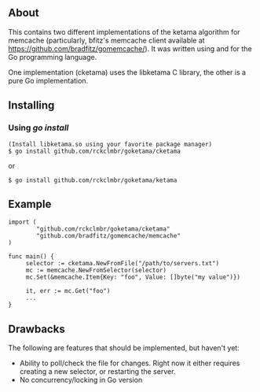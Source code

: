 ## About

This contains two different implementations of the ketama algorithm for
memcache (particularly, bfitz's memcache client available at
https://github.com/bradfitz/gomemcache/).  It was written using and for
the Go programming language.

One implementation (cketama) uses the libketama C library, the other is a pure Go
implementation.

## Installing

### Using *go install*

    (Install libketama.so using your favorite package manager)
    $ go install github.com/rckclmbr/goketama/cketama

or

    $ go install github.com/rckclmbr/goketama/ketama

## Example

    import (
            "github.com/rckclmbr/goketama/cketama"
            "github.com/bradfitz/gomemcache/memcache"
    )

    func main() {
         selector := cketama.NewFromFile("/path/to/servers.txt")
         mc := memcache.NewFromSelector(selector)
         mc.Set(&memcache.Item{Key: "foo", Value: []byte("my value")})

         it, err := mc.Get("foo")
         ...
    }

## Drawbacks

The following are features that should be implemented, but haven't yet:

* Ability to poll/check the file for changes.  Right now it either requires
  creating a new selector, or restarting the server.
* No concurrency/locking in Go version
